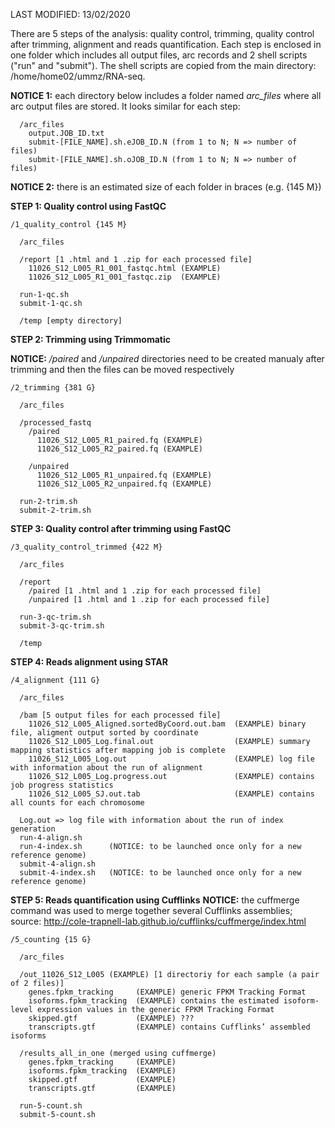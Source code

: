 LAST MODIFIED: 13/02/2020

There are 5 steps of the analysis: quality control, trimming, quality control after trimming, alignment and reads quantification. Each step is enclosed in one folder which includes all output files, arc records and 2 shell scripts ("run" and "submit"). The shell scripts are copied from the main directory: /home/home02/ummz/RNA-seq.

**NOTICE 1:** each directory below includes a folder named *arc_files* where all arc output files are stored. It looks similar for each step:
```
  /arc_files
    output.JOB_ID.txt
    submit-[FILE_NAME].sh.eJOB_ID.N (from 1 to N; N => number of files) 
    submit-[FILE_NAME].sh.oJOB_ID.N (from 1 to N; N => number of files)
 ``` 

**NOTICE 2:** there is an estimated size of each folder in braces (e.g. {145 M}) 

**STEP 1: Quality control using FastQC**
```
/1_quality_control {145 M} 

  /arc_files

  /report [1 .html and 1 .zip for each processed file]
    11026_S12_L005_R1_001_fastqc.html (EXAMPLE)
    11026_S12_L005_R1_001_fastqc.zip  (EXAMPLE)

  run-1-qc.sh
  submit-1-qc.sh

  /temp [empty directory]
```

**STEP 2: Trimming using Trimmomatic**

**NOTICE:** */paired* and */unpaired* directories need to be created manualy after trimming and then the files can be moved respectively
```
/2_trimming {381 G}

  /arc_files 
    
  /processed_fastq
    /paired
      11026_S12_L005_R1_paired.fq (EXAMPLE)
      11026_S12_L005_R2_paired.fq (EXAMPLE)
      
    /unpaired
      11026_S12_L005_R1_unpaired.fq (EXAMPLE)
      11026_S12_L005_R2_unpaired.fq (EXAMPLE)
   
  run-2-trim.sh
  submit-2-trim.sh
```

**STEP 3: Quality control after trimming using FastQC**
```
/3_quality_control_trimmed {422 M}

  /arc_files
  
  /report
    /paired [1 .html and 1 .zip for each processed file]
    /unpaired [1 .html and 1 .zip for each processed file]
  
  run-3-qc-trim.sh
  submit-3-qc-trim.sh

  /temp
```

**STEP 4: Reads alignment using STAR**
```
/4_alignment {111 G}

  /arc_files
    
  /bam [5 output files for each processed file]
    11026_S12_L005_Aligned.sortedByCoord.out.bam  (EXAMPLE) binary file, aligment output sorted by coordinate
    11026_S12_L005_Log.final.out                  (EXAMPLE) summary mapping statistics after mapping job is complete
    11026_S12_L005_Log.out                        (EXAMPLE) log file with information about the run of alignment
    11026_S12_L005_Log.progress.out               (EXAMPLE) contains job progress statistics 
    11026_S12_L005_SJ.out.tab                     (EXAMPLE) contains all counts for each chromosome
  
  Log.out => log file with information about the run of index generation
  run-4-align.sh
  run-4-index.sh      (NOTICE: to be launched once only for a new reference genome)
  submit-4-align.sh
  submit-4-index.sh   (NOTICE: to be launched once only for a new reference genome)
```

**STEP 5: Reads quantification using Cufflinks**
**NOTICE:** the cuffmerge command was used to merge together several Cufflinks assemblies; source: http://cole-trapnell-lab.github.io/cufflinks/cuffmerge/index.html

```
/5_counting {15 G}

  /arc_files
    
  /out_11026_S12_L005 (EXAMPLE) [1 directoriy for each sample (a pair of 2 files)]
    genes.fpkm_tracking     (EXAMPLE) generic FPKM Tracking Format
    isoforms.fpkm_tracking  (EXAMPLE) contains the estimated isoform-level expression values in the generic FPKM Tracking Format
    skipped.gtf             (EXAMPLE) ???
    transcripts.gtf         (EXAMPLE) contains Cufflinks’ assembled isoforms
    
  /results_all_in_one (merged using cuffmerge)
    genes.fpkm_tracking     (EXAMPLE)
    isoforms.fpkm_tracking  (EXAMPLE)
    skipped.gtf             (EXAMPLE)
    transcripts.gtf         (EXAMPLE)
   
  run-5-count.sh
  submit-5-count.sh
```
  

